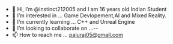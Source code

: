 - 👋 Hi, I’m @instinct212005 and I am 16 years old Indian Student
- 👀 I’m interested in ... Game Devlopement,AI and Mixed Reality.
- 🌱 I’m currently learning ... C++ and Unreal Engine
- 💞️ I’m looking to collaborate on ...--
- 📫 How to reach me ... pajuraj05@gmail.com

<!---
instinct212005/instinct212005 is a ✨ special ✨ repository because its `README.md` (this file) appears on your GitHub profile.
You can click the Preview link to take a look at your changes.
--->
